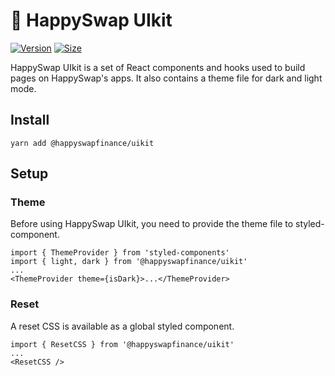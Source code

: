 # 🥞 HappySwap UIkit

[![Version](https://img.shields.io/npm/v/@happyswapfinance/uikit)](https://www.npmjs.com/package/@happyswapfinance/uikit) [![Size](https://img.shields.io/bundlephobia/min/@happyswapfinance/uikit)](https://www.npmjs.com/package/@happyswapfinance/uikit)

HappySwap UIkit is a set of React components and hooks used to build pages on HappySwap's apps. It also contains a theme file for dark and light mode.

## Install

`yarn add @happyswapfinance/uikit`

## Setup

### Theme

Before using HappySwap UIkit, you need to provide the theme file to styled-component.

```
import { ThemeProvider } from 'styled-components'
import { light, dark } from '@happyswapfinance/uikit'
...
<ThemeProvider theme={isDark}>...</ThemeProvider>
```

### Reset

A reset CSS is available as a global styled component.

```
import { ResetCSS } from '@happyswapfinance/uikit'
...
<ResetCSS />
```
